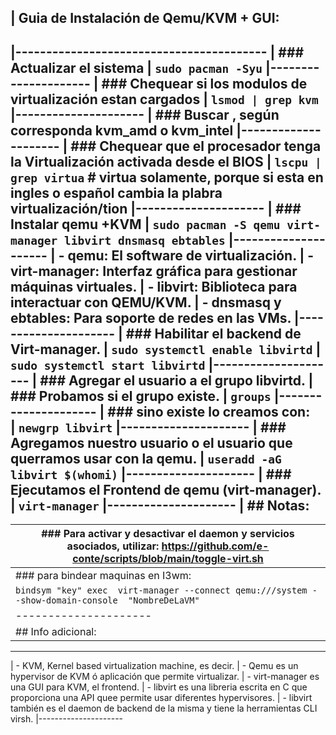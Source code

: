 
## |  Guia de Instalación de Qemu/KVM + GUI:
|-----------------------------------------
| ###   Actualizar el sistema
| `sudo pacman -Syu`
|---------------------
| ###   Chequear si los modulos de virtualización estan cargados
| `lsmod | grep kvm`
|---------------------
| ###   Buscar , según corresponda kvm_amd o kvm_intel
|---------------------
| ###   Chequear que el procesador tenga la Virtualización activada desde el BIOS 
| `lscpu | grep virtua`     #   virtua solamente, porque si esta en ingles o español cambia la plabra virtualización/tion
|---------------------
| ###   Instalar qemu +KVM
| `sudo pacman -S qemu virt-manager libvirt dnsmasq ebtables`
|---------------------
|   - qemu: El software de virtualización.
|   - virt-manager: Interfaz gráfica para gestionar máquinas virtuales.
|   - libvirt: Biblioteca para interactuar con QEMU/KVM.
|   - dnsmasq y ebtables: Para soporte de redes en las VMs.
|---------------------
| ###   Habilitar el backend de Virt-manager.
| `sudo systemctl enable libvirtd`
| `sudo systemctl start libvirtd`
|---------------------
| ###  Agregar el usuario a el grupo libvirtd.
| ###  Probamos si el grupo existe.
| `groups` 
|---------------------
| ###   sino existe lo  creamos con:   
| `newgrp libvirt`
|---------------------
| ###   Agregamos nuestro usuario o el usuario que querramos usar con la qemu.
| `useradd -aG libvirt $(whomi)`
|---------------------
| ###   Ejecutamos el Frontend de qemu (virt-manager). 
| `virt-manager`
|---------------------
| ##  Notas: 
-----------------------------------------
| ###  Para activar y desactivar el daemon y servicios asociados, utilizar: https://github.com/e-conte/scripts/blob/main/toggle-virt.sh
|---------------------
| ###  para bindear maquinas en I3wm:
| `bindsym "key" exec  virt-manager --connect qemu:///system --show-domain-console  "NombreDeLaVM"`
|---------------------
| ##  Info adicional:
-----------------------------------------
|   - KVM, Kernel based virtualization machine, es decir.
|   - Qemu es un hypervisor de KVM ó aplicación que permite virtualizar.
|   - virt-manager es una GUI para KVM, el frontend.
|   - libvirt es una libreria escrita en C que proporciona una API quee permite usar diferentes hypervisores. 
|   - libvirt también es el daemon de backend de la misma y tiene la herramientas CLI virsh.
|---------------------
